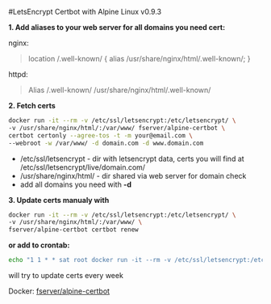 #LetsEncrypt Certbot with Alpine Linux
v0.9.3

**1. Add aliases to your web server for all domains you need cert:**

nginx:
> location /.well-known/ { alias /usr/share/nginx/html/.well-known/; }

httpd:
> Alias /.well-known/ /usr/share/nginx/html/.well-known/

**2. Fetch certs**
~~~bash
docker run -it --rm -v /etc/ssl/letsencrypt:/etc/letsencrypt/ \
-v /usr/share/nginx/html/:/var/www/ fserver/alpine-certbot \
certbot certonly --agree-tos -t -m your@email.com \
--webroot -w /var/www/ -d domain.com -d www.domain.com
~~~
* /etc/ssl/letsencrypt - dir with letsencrypt data, certs you will find at /etc/ssl/letsencrypt/live/domain.com/
* /usr/share/nginx/html/ - dir shared via web server for domain check
* add all domains you need with **-d**

**3. Update certs manualy with**
~~~bash
docker run -it --rm -v /etc/ssl/letsencrypt:/etc/letsencrypt/ \
-v /usr/share/nginx/html/:/var/www/ \
fserver/alpine-certbot certbot renew
~~~

**or add to crontab:**
~~~bash
echo "1 1 * * sat root docker run -it --rm -v /etc/ssl/letsencrypt:/etc/letsencrypt/ -v /usr/share/nginx/html/:/var/www/ fserver/alpine-certbot certbot renew" >> /etc/crontab
~~~
will try to update certs every week

Docker: [fserver/alpine-certbot](https://hub.docker.com/r/fserver/alpine-certbot/ "")
